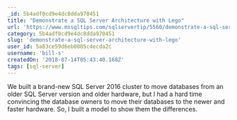 ```yaml
---
_id: 5b4adf0cd9e4dc8dda970451
title: "Demonstrate a SQL Server Architecture with Lego"
url: 'https://www.mssqltips.com/sqlservertip/5560/demonstrate-a-sql-server-architecture-with-lego/'
category: 5b4adf0cd9e4dc8dda970451
slug: 'demonstrate-a-sql-server-architecture-with-lego'
user_id: 5a83ce59d6eb0005c4ecda2c
username: 'bill-s'
createdOn: '2018-07-14T05:43:40.168Z'
tags: [sql-server]
---
```


We built a brand-new SQL Server 2016 cluster to move databases from an older SQL Server version and older hardware, but I had a hard time convincing the database owners to move their databases to the newer and faster hardware.  So, I built a model to show them the differences.


